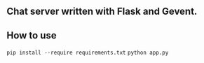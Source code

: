 ## Chat server written with Flask and Gevent.

## How to use

`pip install --require requirements.txt`
`python app.py`
